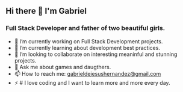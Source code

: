 ## Hi there 👋 I'm Gabriel
###  Full Stack Developer and father of two beautiful girls.
- 🔭 I’m currently working on Full Stack Development projects.
- 🌱 I’m currently learning about development best practices.
- 👯 I’m looking to collaborate on interesting meaninful and stunning projects.
- 💬 Ask me about games and daugthers.
- 📫 How to reach me: gabrieldejesushernandez@gmail.com
- ⚡ # I love coding and I want to learn more and more every day.

